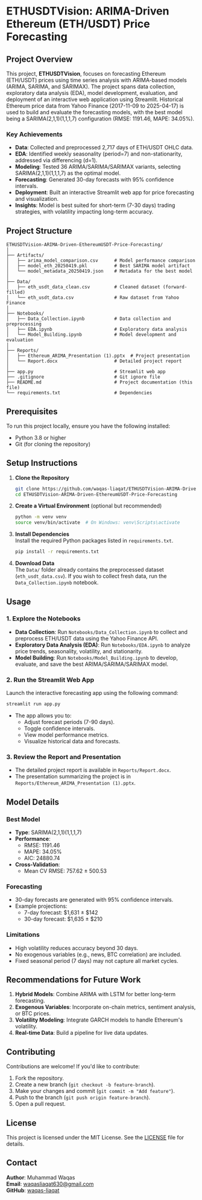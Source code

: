 # **ETHUSDTVision: ARIMA-Driven Ethereum (ETH/USDT) Price Forecasting**

## **Project Overview**

This project, **ETHUSDTVision**, focuses on forecasting Ethereum (ETH/USDT) prices using time series analysis with ARIMA-based models (ARIMA, SARIMA, and SARIMAX). The project spans data collection, exploratory data analysis (EDA), model development, evaluation, and deployment of an interactive web application using Streamlit. Historical Ethereum price data from Yahoo Finance (2017-11-09 to 2025-04-17) is used to build and evaluate the forecasting models, with the best model being a SARIMA(2,1,1)(1,1,1,7) configuration (RMSE: 1191.46, MAPE: 34.05%).

### **Key Achievements**
- **Data**: Collected and preprocessed 2,717 days of ETH/USDT OHLC data.
- **EDA**: Identified weekly seasonality (period=7) and non-stationarity, addressed via differencing (d=1).
- **Modeling**: Tested 36 ARIMA/SARIMA/SARIMAX variants, selecting SARIMA(2,1,1)(1,1,1,7) as the optimal model.
- **Forecasting**: Generated 30-day forecasts with 95% confidence intervals.
- **Deployment**: Built an interactive Streamlit web app for price forecasting and visualization.
- **Insights**: Model is best suited for short-term (7-30 days) trading strategies, with volatility impacting long-term accuracy.

## **Project Structure**

```
ETHUSDTVision-ARIMA-Driven-EthereumUSDT-Price-Forecasting/
│
├── Artifacts/
│   ├── arima_model_comparison.csv      # Model performance comparison
│   ├── model_eth_20250419.pkl          # Best SARIMA model artifact
│   └── model_metadata_20250419.json    # Metadata for the best model
│
├── Data/
│   ├── eth_usdt_data_clean.csv         # Cleaned dataset (forward-filled)
│   └── eth_usdt_data.csv               # Raw dataset from Yahoo Finance
│
├── Notebooks/
│   ├── Data_Collection.ipynb           # Data collection and preprocessing
│   ├── EDA.ipynb                       # Exploratory data analysis
│   └── Model_Building.ipynb            # Model development and evaluation
│
├── Reports/
│   ├── Ethereum_ARIMA_Presentation (1).pptx  # Project presentation
│   └── Report.docx                     # Detailed project report
│
├── app.py                              # Streamlit web app
├── .gitignore                          # Git ignore file
├── README.md                           # Project documentation (this file)
└── requirements.txt                    # Dependencies
```

## **Prerequisites**

To run this project locally, ensure you have the following installed:
- Python 3.8 or higher
- Git (for cloning the repository)

## **Setup Instructions**

1. **Clone the Repository**  
   ```bash
   git clone https://github.com/waqas-liaqat/ETHUSDTVision-ARIMA-Driven-EthereumUSDT-Price-Forecasting.git
   cd ETHUSDTVision-ARIMA-Driven-EthereumUSDT-Price-Forecasting
   ```

2. **Create a Virtual Environment** (optional but recommended)  
   ```bash
   python -m venv venv
   source venv/bin/activate  # On Windows: venv\Scripts\activate
   ```

3. **Install Dependencies**  
   Install the required Python packages listed in `requirements.txt`.  
   ```bash
   pip install -r requirements.txt
   ```

4. **Download Data**  
   The `Data/` folder already contains the preprocessed dataset (`eth_usdt_data.csv`). If you wish to collect fresh data, run the `Data_Collection.ipynb` notebook.

## Usage

### **1. Explore the Notebooks**
- **Data Collection**: Run `Notebooks/Data_Collection.ipynb` to collect and preprocess ETH/USDT data using the Yahoo Finance API.
- **Exploratory Data Analysis (EDA)**: Run `Notebooks/EDA.ipynb` to analyze price trends, seasonality, volatility, and stationarity.
- **Model Building**: Run `Notebooks/Model_Building.ipynb` to develop, evaluate, and save the best ARIMA/SARIMA/SARIMAX model.

### **2. Run the Streamlit Web App**
Launch the interactive forecasting app using the following command:  
```bash
streamlit run app.py
```
- The app allows you to:
  - Adjust forecast periods (7-90 days).
  - Toggle confidence intervals.
  - View model performance metrics.
  - Visualize historical data and forecasts.

### **3. Review the Report and Presentation**
- The detailed project report is available in `Reports/Report.docx`.
- The presentation summarizing the project is in `Reports/Ethereum_ARIMA_Presentation (1).pptx`.

## **Model Details**

### **Best Model**
- **Type**: SARIMA(2,1,1)(1,1,1,7)
- **Performance**:
  - RMSE: 1191.46
  - MAPE: 34.05%
  - AIC: 24880.74
- **Cross-Validation**:
  - Mean CV RMSE: 757.62 ± 500.53

### **Forecasting**
- 30-day forecasts are generated with 95% confidence intervals.
- Example projections:
  - 7-day forecast: $1,631 ± $142
  - 30-day forecast: $1,635 ± $210

### **Limitations**
- High volatility reduces accuracy beyond 30 days.
- No exogenous variables (e.g., news, BTC correlation) are included.
- Fixed seasonal period (7 days) may not capture all market cycles.

## **Recommendations for Future Work**
1. **Hybrid Models**: Combine ARIMA with LSTM for better long-term forecasting.
2. **Exogenous Variables**: Incorporate on-chain metrics, sentiment analysis, or BTC prices.
3. **Volatility Modeling**: Integrate GARCH models to handle Ethereum's volatility.
4. **Real-time Data**: Build a pipeline for live data updates.

## **Contributing**
Contributions are welcome! If you'd like to contribute:
1. Fork the repository.
2. Create a new branch (`git checkout -b feature-branch`).
3. Make your changes and commit (`git commit -m "Add feature"`).
4. Push to the branch (`git push origin feature-branch`).
5. Open a pull request.

## **License**
This project is licensed under the MIT License. See the [LICENSE](LICENSE) file for details.

## **Contact**
**Author**: Muhammad Waqas  
**Email**: waqasliaqat630@gmail.com  
**GitHub**: [waqas-liaqat](https://github.com/waqas-liaqat)
